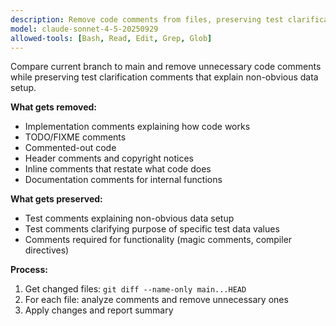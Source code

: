 ```yaml
---
description: Remove code comments from files, preserving test clarification comments
model: claude-sonnet-4-5-20250929
allowed-tools: [Bash, Read, Edit, Grep, Glob]
---
```


Compare current branch to main and remove unnecessary code comments while preserving test clarification comments that explain non-obvious data setup.

**What gets removed:**

- Implementation comments explaining how code works
- TODO/FIXME comments
- Commented-out code
- Header comments and copyright notices
- Inline comments that restate what code does
- Documentation comments for internal functions

**What gets preserved:**

- Test comments explaining non-obvious data setup
- Test comments clarifying purpose of specific test data values
- Comments required for functionality (magic comments, compiler directives)

**Process:**

1. Get changed files: `git diff --name-only main...HEAD`
2. For each file: analyze comments and remove unnecessary ones
3. Apply changes and report summary
